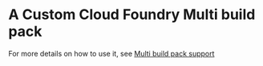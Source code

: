 # A Custom Cloud Foundry Multi build pack

For more details on how to use it, see [Multi build pack support](https://docs.pivotal.io/pivotalcf/2-6/buildpacks/use-multiple-buildpacks.html)
